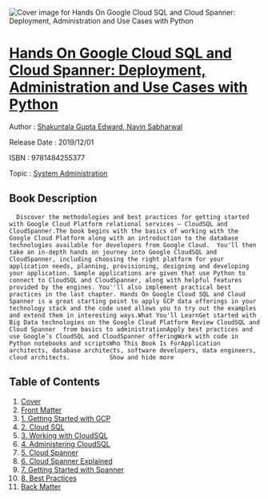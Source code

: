 ![Cover image for Hands On Google Cloud SQL and Cloud Spanner: Deployment, Administration and Use Cases with Python](https://imgdetail.ebookreading.net/cover/cover/20200215/EB9781484255377.jpg)

[Hands On Google Cloud SQL and Cloud Spanner: Deployment, Administration and Use Cases with Python](https://ebookreading.net/view/book/Hands+On+Google+Cloud+SQL+and+Cloud+Spanner%3A+Deployment%2C+Administration+and+Use+Cases+with+Python-EB9781484255377_1.html "Hands On Google Cloud SQL and Cloud Spanner: Deployment, Administration and Use Cases with Python")
====================================================================================================================

Author : [Shakuntala Gupta Edward](https://ebookreading.net/search/author/Shakuntala+Gupta+Edward),[ Navin Sabharwal](https://ebookreading.net/search/author/+Navin+Sabharwal)

Release Date : 2019/12/01

ISBN : 9781484255377

Topic : [System Administration](https://ebookreading.net/search/category/system-administration)

Book Description
-----------------

      Discover the methodologies and best practices for getting started with Google Cloud Platform relational services – CloudSQL and CloudSpanner.The book begins with the basics of working with the Google Cloud Platform along with an introduction to the database technologies available for developers from Google Cloud.  You'll then take an in-depth hands on journey into Google CloudSQL and CloudSpanner, including choosing the right platform for your application needs, planning, provisioning, designing and developing your application. Sample applications are given that use Python to connect to CloudSQL and CloudSpanner, along with helpful features provided by the engines. You''ll also implement practical best practices in the last chapter. Hands On Google Cloud SQL and Cloud Spanner is a great starting point to apply GCP data offerings in your technology stack and the code used allows you to try out the examples and extend them in interesting ways.What You'll LearnGet started with Big Data technologies on the Google Cloud Platform Review CloudSQL and Cloud Spanner  from basics to administrationApply best practices and use Google’s CloudSQL and CloudSpanner offeringWork with code in Python notebooks and scriptsWho This Book Is ForApplication architects, database architects, software developers, data engineers, cloud architects.           Show and hide more                
Table of Contents
-----------------

1. [Cover](https://ebookreading.net/view/book/Hands+On+Google+Cloud+SQL+and+Cloud+Spanner%3A+Deployment%2C+Administration+and+Use+Cases+with+Python-EB9781484255377_1.html)
1. [Front Matter](https://ebookreading.net/view/book/Hands+On+Google+Cloud+SQL+and+Cloud+Spanner%3A+Deployment%2C+Administration+and+Use+Cases+with+Python-EB9781484255377_2.html)
1. [1. Getting Started with GCP](https://ebookreading.net/view/book/Hands+On+Google+Cloud+SQL+and+Cloud+Spanner%3A+Deployment%2C+Administration+and+Use+Cases+with+Python-EB9781484255377_3.html)
1. [2. Cloud SQL](https://ebookreading.net/view/book/Hands+On+Google+Cloud+SQL+and+Cloud+Spanner%3A+Deployment%2C+Administration+and+Use+Cases+with+Python-EB9781484255377_4.html)
1. [3. Working with CloudSQL](https://ebookreading.net/view/book/Hands+On+Google+Cloud+SQL+and+Cloud+Spanner%3A+Deployment%2C+Administration+and+Use+Cases+with+Python-EB9781484255377_5.html)
1. [4. Administering CloudSQL](https://ebookreading.net/view/book/Hands+On+Google+Cloud+SQL+and+Cloud+Spanner%3A+Deployment%2C+Administration+and+Use+Cases+with+Python-EB9781484255377_6.html)
1. [5. Cloud Spanner](https://ebookreading.net/view/book/Hands+On+Google+Cloud+SQL+and+Cloud+Spanner%3A+Deployment%2C+Administration+and+Use+Cases+with+Python-EB9781484255377_7.html)
1. [6. Cloud Spanner Explained](https://ebookreading.net/view/book/Hands+On+Google+Cloud+SQL+and+Cloud+Spanner%3A+Deployment%2C+Administration+and+Use+Cases+with+Python-EB9781484255377_8.html)
1. [7. Getting Started with Spanner](https://ebookreading.net/view/book/Hands+On+Google+Cloud+SQL+and+Cloud+Spanner%3A+Deployment%2C+Administration+and+Use+Cases+with+Python-EB9781484255377_9.html)
1. [8. Best Practices](https://ebookreading.net/view/book/Hands+On+Google+Cloud+SQL+and+Cloud+Spanner%3A+Deployment%2C+Administration+and+Use+Cases+with+Python-EB9781484255377_10.html)
1. [Back Matter](https://ebookreading.net/view/book/Hands+On+Google+Cloud+SQL+and+Cloud+Spanner%3A+Deployment%2C+Administration+and+Use+Cases+with+Python-EB9781484255377_11.html)
